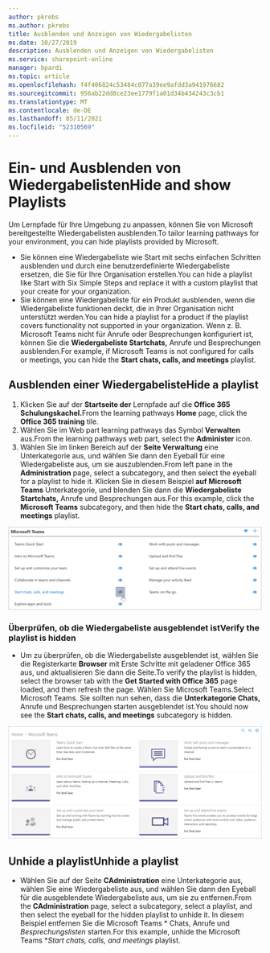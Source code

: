 ```yaml
---
author: pkrebs
ms.author: pkrebs
title: Ausblenden und Anzeigen von Wiedergabelisten
ms.date: 10/27/2019
description: Ausblenden und Anzeigen von Wiedergabelisten
ms.service: sharepoint-online
manager: bpardi
ms.topic: article
ms.openlocfilehash: f4f406824c53484c077a39ee9afdd3a941976682
ms.sourcegitcommit: 956ab22dd8ce23ee1779f1a01d34b434243c3cb1
ms.translationtype: MT
ms.contentlocale: de-DE
ms.lasthandoff: 05/11/2021
ms.locfileid: "52310569"
---
```

# <a name="hide-and-show-playlists"></a><span data-ttu-id="004a7-103">Ein- und Ausblenden von Wiedergabelisten</span><span class="sxs-lookup"><span data-stu-id="004a7-103">Hide and show Playlists</span></span>

<span data-ttu-id="004a7-104">Um Lernpfade für Ihre Umgebung zu anpassen, können Sie von Microsoft bereitgestellte Wiedergabelisten ausblenden.</span><span class="sxs-lookup"><span data-stu-id="004a7-104">To tailor learning pathways for your environment, you can hide playlists provided by Microsoft.</span></span> 

- <span data-ttu-id="004a7-105">Sie können eine Wiedergabeliste wie Start mit sechs einfachen Schritten ausblenden und durch eine benutzerdefinierte Wiedergabeliste ersetzen, die Sie für Ihre Organisation erstellen.</span><span class="sxs-lookup"><span data-stu-id="004a7-105">You can hide a playlist like Start with Six Simple Steps and replace it with a custom playlist that your create for your organization.</span></span>
- <span data-ttu-id="004a7-106">Sie können eine Wiedergabeliste für ein Produkt ausblenden, wenn die Wiedergabeliste funktionen deckt, die in Ihrer Organisation nicht unterstützt werden.</span><span class="sxs-lookup"><span data-stu-id="004a7-106">You can hide a playlist for a product if the playlist covers functionality not supported in your organization.</span></span> <span data-ttu-id="004a7-107">Wenn z. B. Microsoft Teams nicht für Anrufe oder Besprechungen konfiguriert ist, können Sie die **Wiedergabeliste Startchats,** Anrufe und Besprechungen ausblenden.</span><span class="sxs-lookup"><span data-stu-id="004a7-107">For example, if Microsoft Teams is not configured for calls or meetings, you can hide the **Start chats, calls, and meetings** playlist.</span></span> 

## <a name="hide-a-playlist"></a><span data-ttu-id="004a7-108">Ausblenden einer Wiedergabeliste</span><span class="sxs-lookup"><span data-stu-id="004a7-108">Hide a playlist</span></span>

1. <span data-ttu-id="004a7-109">Klicken Sie auf der **Startseite der** Lernpfade auf die **Office 365 Schulungskachel.**</span><span class="sxs-lookup"><span data-stu-id="004a7-109">From the learning pathways **Home** page, click the **Office 365 training** tile.</span></span>
2. <span data-ttu-id="004a7-110">Wählen Sie im Web part learning pathways das Symbol **Verwalten** aus.</span><span class="sxs-lookup"><span data-stu-id="004a7-110">From the learning pathways web part, select the **Administer** icon.</span></span> 
3. <span data-ttu-id="004a7-111">Wählen Sie im linken Bereich auf der **Seite Verwaltung** eine Unterkategorie aus, und wählen Sie dann den Eyeball für eine Wiedergabeliste aus, um sie auszublenden.</span><span class="sxs-lookup"><span data-stu-id="004a7-111">From left pane in the **Administration** page, select a subcategory, and then select the eyeball for a playlist to hide it.</span></span> <span data-ttu-id="004a7-112">Klicken Sie in diesem Beispiel **auf Microsoft Teams** Unterkategorie, und blenden Sie dann die **Wiedergabeliste Startchats,** Anrufe und Besprechungen aus.</span><span class="sxs-lookup"><span data-stu-id="004a7-112">For this example, click the **Microsoft Teams** subcategory, and then hide the **Start chats, calls, and meetings** playlist.</span></span>  

![Beispielfenster zeigt das Symbol an, das zum Ausblenden einer Laienliste ausgewählt ist.](media/cg-hideplaylist.png)

### <a name="verify-the-playlist-is-hidden"></a><span data-ttu-id="004a7-114">Überprüfen, ob die Wiedergabeliste ausgeblendet ist</span><span class="sxs-lookup"><span data-stu-id="004a7-114">Verify the playlist is hidden</span></span>
- <span data-ttu-id="004a7-115">Um zu überprüfen, ob die Wiedergabeliste ausgeblendet ist, wählen Sie die Registerkarte **Browser** mit Erste Schritte mit geladener Office 365 aus, und aktualisieren Sie dann die Seite.</span><span class="sxs-lookup"><span data-stu-id="004a7-115">To verify the playlist is hidden, select the browser tab with the **Get Started with Office 365** page loaded, and then refresh the page.</span></span> <span data-ttu-id="004a7-116">Wählen Sie Microsoft Teams.</span><span class="sxs-lookup"><span data-stu-id="004a7-116">Select Microsoft Teams.</span></span> <span data-ttu-id="004a7-117">Sie sollten nun sehen, dass die **Unterkategorie Chats,** Anrufe und Besprechungen starten ausgeblendet ist.</span><span class="sxs-lookup"><span data-stu-id="004a7-117">You should now see the **Start chats, calls, and meetings** subcategory is hidden.</span></span> 

![Das Beispielfenster zeigt, dass eine Wiedergabelistenunterkategorie nicht mehr angezeigt wird.](media/cg-hideplaylistrefresh.png)

## <a name="unhide-a-playlist"></a><span data-ttu-id="004a7-119">Unhide a playlist</span><span class="sxs-lookup"><span data-stu-id="004a7-119">Unhide a playlist</span></span>

- <span data-ttu-id="004a7-120">Wählen Sie auf der Seite **CAdministration** eine Unterkategorie aus, wählen Sie eine Wiedergabeliste aus, und wählen Sie dann den Eyeball für die ausgeblendete Wiedergabeliste aus, um sie zu entfernen.</span><span class="sxs-lookup"><span data-stu-id="004a7-120">From the **CAdministration** page, select a subcategory, select a playlist, and then select the eyeball for the hidden playlist to unhide it.</span></span> <span data-ttu-id="004a7-121">In diesem Beispiel entfernen Sie die Microsoft Teams \* Chats, Anrufe und *_Besprechungslisten_* starten.</span><span class="sxs-lookup"><span data-stu-id="004a7-121">For this example, unhide the Microsoft Teams \**_Start chats, calls, and meetings_* playlist.</span></span>   

